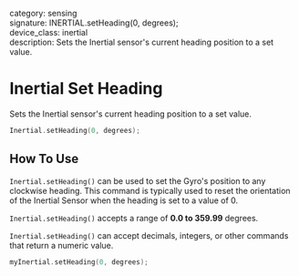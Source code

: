 category: sensing  
signature: INERTIAL.setHeading(0, degrees);  
device_class: inertial  
description: Sets the Inertial sensor's current heading position to a set value.

# Inertial Set Heading

Sets the Inertial sensor's current heading position to a set value.

```cpp
Inertial.setHeading(0, degrees);
```

## How To Use

`Inertial.setHeading()` can be used to set the Gyro's position to any clockwise heading. This command is typically used to reset the orientation of the Inertial Sensor when the heading is set to a value of 0.

`Inertial.setHeading()` accepts a range of **0.0 to 359.99** degrees.

`Inertial.setHeading()` can accept decimals, integers, or other commands that return a numeric value.


```cpp
myInertial.setHeading(0, degrees);
```

<advanced>
</advanced>
